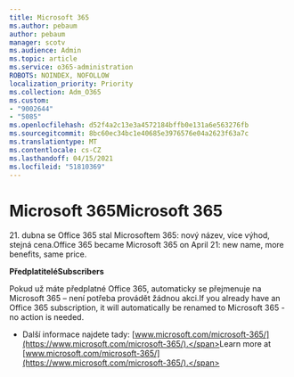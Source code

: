 ```yaml
---
title: Microsoft 365
ms.author: pebaum
author: pebaum
manager: scotv
ms.audience: Admin
ms.topic: article
ms.service: o365-administration
ROBOTS: NOINDEX, NOFOLLOW
localization_priority: Priority
ms.collection: Adm_O365
ms.custom:
- "9002644"
- "5085"
ms.openlocfilehash: d52f4a2c13e3a4572184bffb0e131a6e563276fb
ms.sourcegitcommit: 8bc60ec34bc1e40685e3976576e04a2623f63a7c
ms.translationtype: MT
ms.contentlocale: cs-CZ
ms.lasthandoff: 04/15/2021
ms.locfileid: "51810369"
---
```

# <a name="microsoft-365"></a><span data-ttu-id="1d91f-102">Microsoft 365</span><span class="sxs-lookup"><span data-stu-id="1d91f-102">Microsoft 365</span></span>

<span data-ttu-id="1d91f-103">21. dubna se Office 365 stal Microsoftem 365: nový název, více výhod, stejná cena.</span><span class="sxs-lookup"><span data-stu-id="1d91f-103">Office 365 became Microsoft 365 on April 21: new name, more benefits, same price.</span></span>

<span data-ttu-id="1d91f-104">**Předplatitelé**</span><span class="sxs-lookup"><span data-stu-id="1d91f-104">**Subscribers**</span></span>

<span data-ttu-id="1d91f-105">Pokud už máte předplatné Office 365, automaticky se přejmenuje na Microsoft 365 – není potřeba provádět žádnou akci.</span><span class="sxs-lookup"><span data-stu-id="1d91f-105">If you already have an Office 365 subscription, it will automatically be renamed to Microsoft 365 - no action is needed.</span></span>

- <span data-ttu-id="1d91f-106">Další informace najdete tady: [www.microsoft.com/microsoft-365/](https://www.microsoft.com/microsoft-365/).</span><span class="sxs-lookup"><span data-stu-id="1d91f-106">Learn more at [www.microsoft.com/microsoft-365/](https://www.microsoft.com/microsoft-365/).</span></span>
